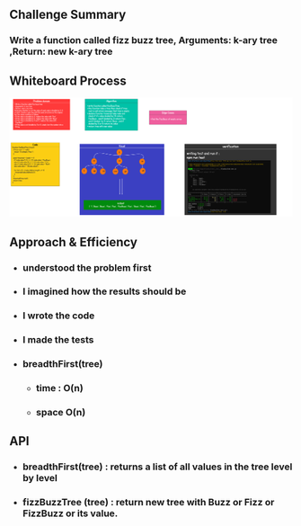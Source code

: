 ## Challenge Summary

### Write a function called fizz buzz tree, Arguments: k-ary tree ,Return: new k-ary tree

## Whiteboard Process

![img](fizzBuzzTree.png)

## Approach & Efficiency

- ### understood the problem first
- ### I imagined how the results should be
- ### I wrote the code
- ### I made the tests

* ### breadthFirst(tree)

  - ### time : O(n)

  - ### space O(n)

## API

- ### breadthFirst(tree) : returns a list of all values in the tree level by level

- ### fizzBuzzTree (tree) : return new tree with Buzz or Fizz or FizzBuzz or its value.

